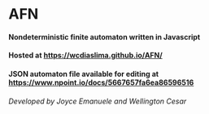 # AFN
#### Nondeterministic finite automaton written in Javascript
#### Hosted at https://wcdiaslima.github.io/AFN/
#### JSON automaton file available for editing at https://www.npoint.io/docs/5667657fa6ea86596516
###### Developed by Joyce Emanuele and Wellington Cesar